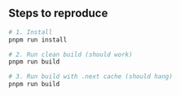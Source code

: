 ## Steps to reproduce

```bash
# 1. Install
pnpm run install

# 2. Run clean build (should work)
pnpm run build

# 3. Run build with .next cache (should hang)
pnpm run build
```
